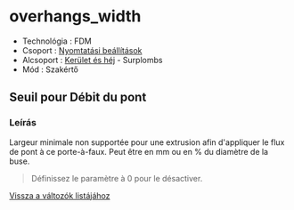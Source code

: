 # overhangs\_width

* Technológia : FDM
* Csoport : [Nyomtatási beállítások](../../../konfig/print_settings)
* Alcsoport : [Kerület és héj](../../beallitasok/print_settings.md#périmètre-et-enveloppe) - Surplombs
* Mód : Szakértő

## Seuil pour Débit du pont

### Leírás

Largeur minimale non supportée pour une extrusion afin d'appliquer le flux de pont à ce porte-à-faux. Peut être en mm ou en % du diamètre de la buse.

> Définissez le paramètre à 0 pour le désactiver.

[Vissza a változók listájához](../../variable_list)

